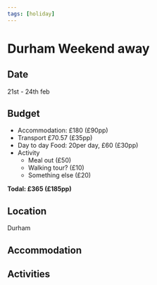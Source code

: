 ```yaml
---
tags: [holiday]
---
```


# Durham Weekend away

## Date
21st - 24th feb

## Budget

- Accommodation: £180 (£90pp)
- Transport £70.57 (£35pp)
- Day to day Food: 20per day, £60 (£30pp)
- Activity
	- Meal out (£50)
	- Walking tour? (£10)
	- Something else (£20)

**Todal: £365 (£185pp)**

## Location

Durham

## Accommodation

## Activities
